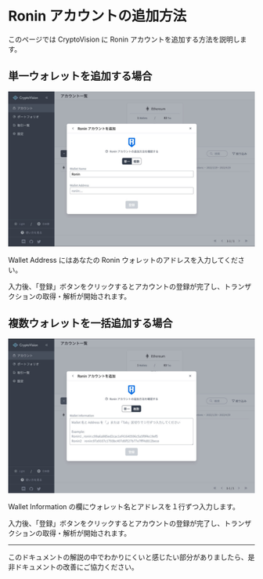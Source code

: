 # Ronin アカウントの追加方法

このページでは CryptoVision に Ronin アカウントを追加する方法を説明します。

## 単一ウォレットを追加する場合

![](../../assets/img/account-chain-ronin-ja-1.jpg)

Wallet Address にはあなたの Ronin ウォレットのアドレスを入力してください。

入力後、「登録」ボタンをクリックするとアカウントの登録が完了し、トランザクションの取得・解析が開始されます。

## 複数ウォレットを一括追加する場合

![](../../assets/img/account-chain-ronin-ja-2.jpg)

Wallet Information の欄にウォレット名とアドレスを１行ずつ入力します。

入力後、「登録」ボタンをクリックするとアカウントの登録が完了し、トランザクションの取得・解析が開始されます。

---

このドキュメントの解説の中でわかりにくいと感じたい部分がありましたら、是非ドキュメントの改善にご協力ください。
